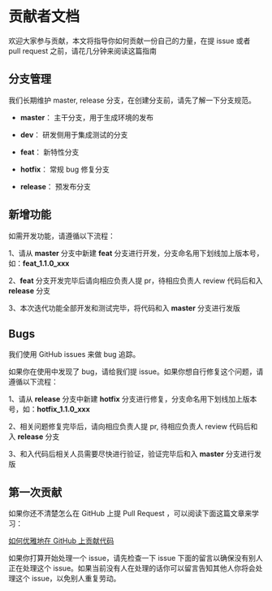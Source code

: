 # 贡献者文档

欢迎大家参与贡献，本文将指导你如何贡献一份自己的力量，在提 issue 或者 pull request 之前，请花几分钟来阅读这篇指南

## 分支管理

我们长期维护 master, release 分支，在创建分支前，请先了解一下分支规范。

+ **master**： 主干分支，用于生成环境的发布

+ **dev**： 研发侧用于集成测试的分支

+ **feat**： 新特性分支

+ **hotfix**： 常规 bug 修复分支

+ **release**： 预发布分支

## 新增功能

如需开发功能，请遵循以下流程：

1、请从 **master** 分支中新建 **feat** 分支进行开发，分支命名用下划线加上版本号，如：**feat_1.1.0_xxx**

2、**feat** 分支开发完毕后请向相应负责人提 pr，待相应负责人 review 代码后和入 **release** 分支

3、本次迭代功能全部开发和测试完毕，将代码和入 **master** 分支进行发版

## Bugs

我们使用 GitHub issues 来做 bug 追踪。

如果你在使用中发现了 bug，请给我们提 issue。如果你想自行修复这个问题，请遵循以下流程：

1、请从 **release** 分支中新建 **hotfix** 分支进行修复，分支命名用下划线加上版本号，如：**hotfix_1.1.0_xxx**

2、相关问题修复完毕后，请向相应负责人提 pr, 待相应负责人 review 代码后和入 **release** 分支

3、和入代码后相关人员需要尽快进行验证，验证完毕后和入 **master** 分支进行发版

## 第一次贡献

如果你还不清楚怎么在 GitHub 上提 Pull Request ，可以阅读下面这篇文章来学习：

[如何优雅地在 GitHub 上贡献代码](https://segmentfault.com/a/1190000000736629)

如果你打算开始处理一个 issue，请先检查一下 issue 下面的留言以确保没有别人正在处理这个 issue。如果当前没有人在处理的话你可以留言告知其他人你将会处理这个 issue，以免别人重复劳动。
